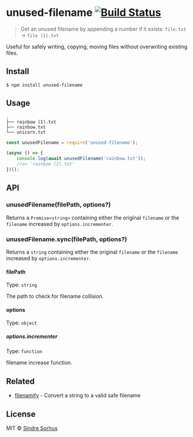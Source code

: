 # unused-filename [![Build Status](https://travis-ci.org/sindresorhus/unused-filename.svg?branch=master)](https://travis-ci.org/sindresorhus/unused-filename)

> Get an unused filename by appending a number if it exists: `file.txt` → `file (1).txt`

Useful for safely writing, copying, moving files without overwriting existing files.


## Install

```
$ npm install unused-filename
```


## Usage

```
.
├── rainbow (1).txt
├── rainbow.txt
└── unicorn.txt
```

```js
const unusedFilename = require('unused-filename');

(async () => {
	console.log(await unusedFilename('rainbow.txt'));
	//=> 'rainbow (2).txt'
})();
```


## API

### unusedFilename(filePath, options?)

Returns a `Promise<string>` containing either the original `filename` or the `filename` increased by `options.incrementer`.

### unusedFilename.sync(filePath, options?)

Returns a `string` containing either the original `filename` or the `filename` increased by `options.incrementer`.

#### filePath

Type: `string`

The path to check for filename collision.

#### options

Type: `object`

##### options.incrementer

Type: `function`

filename increase function.


## Related

- [filenamify](https://github.com/sindresorhus/filenamify) - Convert a string to a valid safe filename


## License

MIT © [Sindre Sorhus](https://sindresorhus.com)

